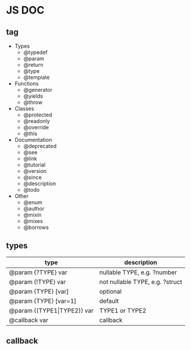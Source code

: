 # JS DOC

## tag

* Types
  * @typedef
  * @param
  * @return
  * @type
  * @template
* Functions
  * @generator
  * @yields
  * @throw
* Classes
  * @protected
  * @readonly
  * @override
  * @this
* Documentation
  * @deprecated
  * @see
  * @link
  * @tutorial
  * @version
  * @since
  * @description
  * @todo
* Other
  * @enum
  * @author
  * @mixin
  * @mixes
  * @borrows
 

## types

| type                        | description                     |
|-----------------------------|---------------------------------|
| @param {?TYPE} var          | nullable TYPE, e.g. ?number     |
| @param {!TYPE} var          | not nullable TYPE, e.g. ?struct |
| @param {TYPE} [var]         | optional                        |
| @param {TYPE} [var=1]       | default                         |
| @param {(TYPE1\|TYPE2)} var | TYPE1 or TYPE2                  |
| @callback var               | callback                        |

## callback
